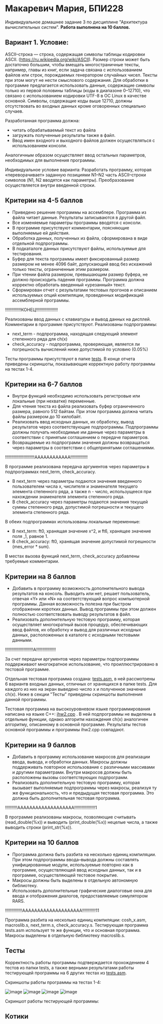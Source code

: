 # Макаревич Мария, БПИ228
Индивидуальное домашнее задание 3 по дисциплине "Архитектура вычислительных систем".
**Работа выполнена на 10 баллов.**
## Вариант 1. Условие:
ASCII–строка — строка, содержащая символы таблицы кодировки ASCII. (https://ru.wikipedia.org/wiki/ASCII). Размер строки может быть достаточно большим, чтобы вмещать многостраничные тексты, например, главы из книг, если задача связана с использованием файлов или строк, порождаемых генератором случайных чисел. Тексты при этом могут не нести смыслового содержания. Для обработки в программе предлагается использовать данные, содержащие символы только из первой половины таблицы (коды в диапазоне 0–12710), что связано с использованием кодировки UTF-8 в ОС Linux в качестве основной. Символы, содержащие коды выше 12710, должны отсутствовать во входных данных кроме оговоренных специально случаев.

Разработанная программа должна:
- читать обрабатываемый текст из файла
- загружать полученные результаты также в файл.
- Ввод имен входного и выходного файлов должен осуществляться с использованием консоли.

Аналогичным образом осуществляет ввод остальных параметров, необходимых для выполнения программы.

Индивидуальное условие варианта: Разработать программу, которая «переворачивает» заданную позициями N1–N2 часть ASCII–строки символов (N1, N2 вводятся как параметры). Преобразование осуществляется внутри введенной строки.
## Критерии на 4-5 баллов
- Приведено решение программы на ассемблере. Программа из файла читает данные. Результаты записываются в другой файл.
- Все изменяемые параметры программы вводятся с консоли.
- В программе присутствуют комментарии, поясняющие выполняемые ей действия.
- Обработка данных, полученных из файла, сформирована в виде отдельной подпрограммы.
- В подкаталоге данных присутствуют файлы, используемые для тестирования.
- Буфер для текста программы имеет фиксированный размер размером не менее 4096 байт, допускающий ввод без искажений только тексты, ограниченные этим размером.
- При чтении файла размером, превышающим размер буфера, не должно происходить падения программы. Программа должна корректно обработать введенный «урезанный» текст.
- Сформирован отчет с результатами тестовых прогонов и описанием используемых опций компиляции, проведенных модификаций ассемблерной программы.

!!!!!!!!!!!!!КОНЕЦ!!!!!!!!!!!!!!!!!!


Реализованы ввод данных с клавиатуры и вывод данных на дисплей. Комментарии в программе присутствуют. Реализованы подпрограммы:

- next_term - подпрограмма, находящая следующий элемент степенного ряда для ch(x)
- check_accuracy - подпрограмма, проверяющая, является ли погрешность вычислений ниже допустимой по условию (0.05%)

Тесты программы присутствуют в папке [tests](tests). В конце отчета приведены скриншоты, показывающие корректную работу программы на тестах 1-4.
## Критерии на 6-7 баллов
- Внутри функций необходимо использовать регистровые или локальные (при нехватке) переменные.
- Для чтения текста из файла реализовать буфер ограниченного размера, равного 512 байтам. При этом программа должна читать файлы размером до 10 килобайт.
- Реализовать ввод исходных данных, их обработку, вывод результатов через соответствующие подпрограммы. Подпрограммы должны получать необходимые им данные через параметры в соответствии с принятым соглашением о передаче параметров.
- Возвращаемые из подпрограмм значения должны возвращаться через параметры в соответствии с общепринятыми соглашениями.

!!!!!!!!!!!!!!!!!!!!!!!!АААААААААААА!!!!!!!!!!!!!!

В программе реализована передача аргументов через параметры в подпрограммах next_term, check_accuracy.

- В next_term через параметры подаются значения введенного пользователем числа x, числителя и знаменателя текущего элемента степенного ряда, а также n - число, использущееся при нахождении знаменателя элемента степенного ряда.
- В check_accuracy через параметры подаются значения текущей суммы степенного ряда, допустимой погрешности и текущего элемента степенного ряда.

В обеих подпрограммах использованы локальные переменные:
- В next_term: ft0, хранящая значение x^2, и ft6, хранящее значение поля _1, равное 1.
- В check_accuracy: ft0, хранящая значение допустимой погрешности (mes_error * sum).

В местах вызова функций next_term, check_accuracy добавлены требуемые комментарии.
## Критерии на 8 баллов
- Добавить в программу возможность дополнительного вывода результатов на консоль. Выводить или нет, решает пользователь, отвечая «Y» или «N» на соответствующий вопрос компьютерной программы. Данная возможность полезна при быстром отображении коротких данных. Вывод программы при этом должен полностью соответствовать выводу результатов в файл.
- Реализовать дополнительную тестовую программу, которая осуществляет многократный вызов процедур, обеспечивающих ввод файлов, их обработку и вывод для различных исходных данных, расположенных в каталоге с исходными тестовыми данными.


!!!!!!!!!!!!!!!!!!!!!!!А!!!!!!!!!!!!!!!!

За счет передачи аргументов через параметры подпрограммы поддерживают многократное использование, что проиллюстрировано в тестовой программе.

Отдельная тестовая программа создана: [tests.asm](code/tests.asm), в ней рассмотрены 6 вариантв входных данных, отличных от хранящихся в папке tests. Для каждого из них на экран выведено число x и полученное значение ch(x). Ниже в секции "Тесты" приведены скриншоты выполнения данной программы.

Тестовая программа на высокоуровневом языке программирования написана на языке C++: [ihw2.cpp](ihw2.cpp) . В ней подпрограммы не выделены в отдельные функции, однако алгоритм нахождения ch(x) аналогичен алгоритму, описанному в основной программе. Результаты тестов основной программы и программы ihw2.cpp совпадают.
## Критерии на 9 баллов
- Добавить в программу использование макросов для реализации ввода, вывода, и обработки данных. Макросы должны поддерживать повторное использование с различными массивами и другими параметрами. Внутри макросов должны быть расположены вызовы соответствующих подпрограмм.
- Реализовать дополнительную тестовую программу, которая вызывает выполняемые подпрограммы через макросы, реализуя ту же функциональность, что и предыдущая тестовая программа. Это должна быть дополнительная тестовая программа.

!!!!!!!!!!ААААААААААААААААААА!!!!!!!!!!!!!!!!!1

В программе реализованы макросы, позволяющие считывать (read_double(%x)) и выводить (print_double(%x)) нецелые числа, а также выводить строки (print_str(%x)).
## Критерии на 10 баллов
- Программа должна быть разбита на несколько единиц компиляции. При этом подпрограммы ввода–вывода должны составлять унифицированные модули, используемые повторно как в программе, осуществляющей ввод исходных данных, так и в программе, осуществляющей тестовое покрытие.
- Макросы должны быть выделены в отдельную автономную библиотеку.
- Использовать дополнительные графические диалоговые окна для ввода и отображения диалогов, предоставляемые симулятором RARS.

!!!!!!!!!!!!!!АААААААААААААААААААА!!!!!!!!!!!11

Программа разбита на несколько единиц компиляции: cosh_x.asm, macroslib.s, next_term.s, check_accuracy.s. Тестирующая программа tests.asm использует те же функции, что и основная программа. Макросы выделены в отдельную библиотеку macroslib.s.
## Тесты
Корректность работы программы подтверждается прохождением 4 тестов из папки tests, а также верными результатами работы тестирующей программы на 6 других тестах из [tests.asm](code/tests.asm).

Скриншоты работы программы на тестах 1-4:

![image](https://github.com/makar-with-tea/CSA-IHW3/assets/79705001/33bfa2c1-9914-4437-a50b-4ea20869c596)
![image](https://github.com/makar-with-tea/CSA-IHW3/assets/79705001/da72b98f-2854-45c4-a25e-7757c8a4f772)
![image](https://github.com/makar-with-tea/CSA-IHW3/assets/79705001/cfc3aa38-43d7-4a28-a711-c4b9ee62d2bc)
![image](https://github.com/makar-with-tea/CSA-IHW3/assets/79705001/9b62b766-2c06-41d0-80b1-2fb29165fcd9)


Скриншот работы тестирующей программы:



## Котики
